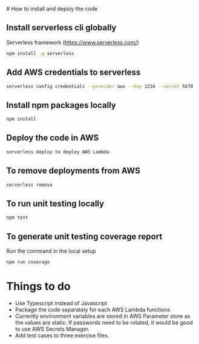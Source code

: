 \# How to install and deploy the code
## Install serverless cli globally
Serverless framework (https://www.serverless.com/)
```sh
npm install -g serverless
```

## Add AWS credentials to serverless
```sh
serverless config credentials --provider aws --key 1234 --secret 5678
```

## Install npm packages locally
```sh
npm install
```

## Deploy the code in AWS
```sh
serverless deploy to deploy AWS Lambda
```
## To remove deployments from AWS
```sh
serverless remove
```


## To run unit testing locally

```sh
npm test
```

## To generate unit testing coverage report
Run the command in the local setup
```sh
npm run coverage
```

# Things to do

- Use Typescript instead of Javascript
- Package the code separately for each AWS Lambda functions
- Currently environment variables are stored in AWS Parameter store as the values are static. If passwords need to be rotated, it would
be good to use AWS Secrets Manager.
- Add test cases to three exercise files.
 